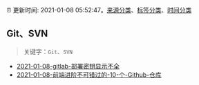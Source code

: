 :alarm_clock: 更新时间: 2021-01-08 05:52:47。[来源分类](../README.md)、[标签分类](../TAGS.md)、[时间分类](../TIMELINE.md)

## Git、SVN


> 关键字：`Git`、`SVN`



- [2021-01-08-gitlab-部署密钥显示不全](https://www.v2ex.com/t/742928) 
- [2021-01-08-前端进阶不可错过的-10-个-Github-仓库](https://toutiao.io/k/2eo05hp) 